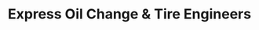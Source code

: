---
title: "Express Oil Change & Tire Engineers"
url: /prattville/express-oil-change-and-tire-engineers/
shop: tyres
---